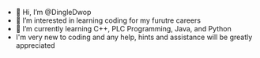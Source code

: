- 👋 Hi, I’m @DingleDwop
- 👀 I’m interested in learning coding for my furutre careers
- 🌱 I’m currently learning C++, PLC Programming, Java, and Python
- I'm very new to coding and any help, hints and assistance will be greatly appreciated
